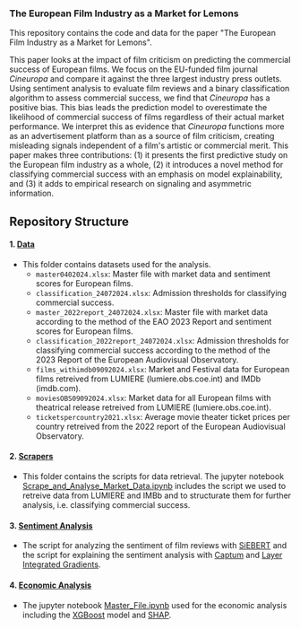 
### The European Film Industry as a Market for Lemons

This repository contains the code and data for the paper "The European Film Industry as a Market for Lemons". 

This paper looks at the impact of film criticism on predicting the commercial success of European films. We focus on the EU-funded film journal _Cineuropa_ and compare it against the three largest industry press outlets. Using sentiment analysis to evaluate film reviews and a binary classification algorithm to assess commercial success, we find that _Cineuropa_ has a positive bias. This bias leads the prediction model to overestimate the likelihood of commercial success of films regardless of their actual market performance. We interpret this as evidence that _Cineuropa_ functions more as an advertisement platform than as a source of film criticism, creating misleading signals independent of a film's artistic or commercial merit. This paper makes three contributions: (1) it presents the first predictive study on the European film industry as a whole, (2) it introduces a novel method for classifying commercial success with an emphasis on model explainability, and (3) it adds to empirical research on signaling and asymmetric information.

## Repository Structure

#### 1. [Data](https://github.com/Moritz-Pfeifer/European-Films-Lemons/tree/main/Data)
- This folder contains datasets used for the analysis. 
  - `master0402024.xlsx`: Master file with market data and sentiment scores for European films.
  - `classification_24072024.xlsx`: Admission thresholds for classifying commercial success.
  - `master_2022report_24072024.xlsx`: Master file with market data according to the method of the EAO 2023 Report and sentiment scores for European films.
  - `classification_2022report_24072024.xlsx`: Admission thresholds for classifying commercial success according to the method of the 2023 Report of the European Audiovisual Observatory.
  - `films_withimdb09092024.xlsx`: Market and Festival data for European films retreived from LUMIERE (lumiere.obs.coe.int) and IMDb (imdb.com).
  - `moviesOBS09092024.xlsx`: Market data for all European films with theatrical release retreived from LUMIERE (lumiere.obs.coe.int).
  - `ticketspercountry2021.xlsx`: Average movie theater ticket prices per country retreived from the 2022 report of the European Audiovisual Observatory.

#### 2. [Scrapers](https://github.com/Moritz-Pfeifer/European-Films-Lemons/tree/main/Scrapers)
- This folder contains the scripts for data retrieval. The jupyter notebook [Scrape_and_Analyse_Market_Data.ipynb](https://github.com/Moritz-Pfeifer/European-Films-Lemons/blob/main/Scrapers/LUMIERE_and_IMDb_scraper/Scrape_and_Analyse_Market_Data.ipynb) includes the script we used to retreive data from LUMIERE and IMBb and to structurate them for further analysis, i.e. classifying commercial success.

#### 3. [Sentiment Analysis](https://github.com/Moritz-Pfeifer/European-Films-Lemons/tree/main/Scrapers)
- The script for analyzing the sentiment of film reviews with [SiEBERT](https://huggingface.co/siebert/sentiment-roberta-large-english) and the script for explaining the sentiment analysis with [Captum](https://github.com/pytorch/captum) and [Layer Integrated Gradients](https://github.com/Moritz-Pfeifer/European-Films-Lemons/blob/main/Layer_Integrated_Gradients). 

#### 4. [Economic Analysis](https://github.com/Moritz-Pfeifer/European-Films-Lemons/blob/main/Master_File.ipynb) 
- The jupyter notebook [Master_File.ipynb](https://github.com/Moritz-Pfeifer/European-Films-Lemons/blob/main/Master_File.ipynb) used for the economic analysis including the [XGBoost](https://github.com/dmlc/xgboost) model and [SHAP](https://github.com/shap/shap).  
   

